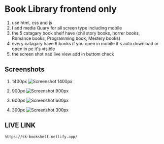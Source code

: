 # Book Library frontend only
  1. use html, css and js
  2. I add media Quary for all screen type including mobile
  3. the 5 catagary book shelf have (chil story books, horrer books, Romance books, Programming book, Mestery books)
  4. every catagary have 9 books if you open in mobile it's auto download or open in pc it's visible
  5. the screen shot nad live view add in buttom check

## Screenshots
  1. 1400px
     ![Screenshot  1400px](https://github.com/Suvathik0119/Book-library/assets/153272381/3e4a2b5d-e5d1-45dc-b092-97fdd0704687)

  2. 900px
      ![Screenshot 900px](https://github.com/Suvathik0119/Book-library/assets/153272381/73aa72fe-f39d-48e8-978b-1ac3caa9acf5)


  3. 600px
       ![Screenshot 600px](https://github.com/Suvathik0119/Book-library/assets/153272381/5a57bb46-876c-42d6-8478-a2aa7d6dffe8)

  4. 300px
       ![Screenshot 300px](https://github.com/Suvathik0119/Book-library/assets/153272381/bb5327db-bec8-44ec-8a89-96519bd159a9)


## LIVE LINK 

    https://sk-bookshelf.netlify.app/
